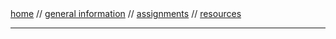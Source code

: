 <nav><a href="index.html">home</a> // <a href="general.html">general information</a> // <a href="assignments.html">assignments</a> // <a href="comics-studies-resources.html">resources</a></nav>  

---
